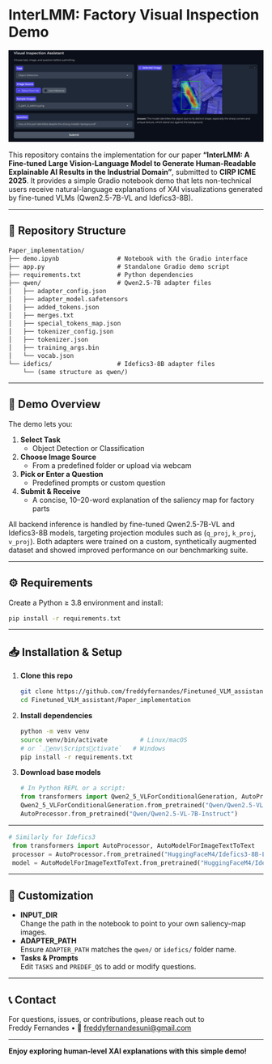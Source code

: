 # InterLMM: Factory Visual Inspection Demo

![System Preview](UI_image/image.png)


This repository contains the implementation for our paper **“InterLMM: A Fine-tuned Large Vision-Language Model to Generate Human-Readable Explainable AI Results in the Industrial Domain”**, submitted to **CIRP ICME 2025**. It provides a simple Gradio notebook demo that lets non-technical users receive natural-language explanations of XAI visualizations generated by fine-tuned VLMs (Qwen2.5-7B-VL and Idefics3-8B).

---

## 📂 Repository Structure

```
Paper_implementation/
├── demo.ipynb                # Notebook with the Gradio interface
├── app.py                    # Standalone Gradio demo script
├── requirements.txt          # Python dependencies
├── qwen/                     # Qwen2.5-7B adapter files
│   ├── adapter_config.json
│   ├── adapter_model.safetensors
│   ├── added_tokens.json
│   ├── merges.txt
│   ├── special_tokens_map.json
│   ├── tokenizer_config.json
│   ├── tokenizer.json
│   ├── training_args.bin
│   └── vocab.json
└── idefics/                  # Idefics3-8B adapter files
    └── (same structure as qwen/)
```

---

## 🚀 Demo Overview

The demo lets you:
1. **Select Task**  
   - Object Detection or Classification  
2. **Choose Image Source**  
   - From a predefined folder or upload via webcam  
3. **Pick or Enter a Question**  
   - Predefined prompts or custom question  
4. **Submit & Receive**  
   - A concise, 10–20-word explanation of the saliency map for factory parts  

All backend inference is handled by fine-tuned Qwen2.5-7B-VL and Idefics3-8B models, targeting projection modules such as (`q_proj`, `k_proj`, `v_proj`). Both adapters were trained on a custom, synthetically augmented dataset and showed improved performance on our benchmarking suite.

---

## ⚙️ Requirements

Create a Python ≥ 3.8 environment and install:

```bash
pip install -r requirements.txt
```

---

## 📥 Installation & Setup

1. **Clone this repo**  
   ```bash
   git clone https://github.com/freddyfernandes/Finetuned_VLM_assistant.git
   cd Finetuned_VLM_assistant/Paper_implementation
   ```

2. **Install dependencies**  
   ```bash
   python -m venv venv
   source venv/bin/activate         # Linux/macOS
   # or `.env\Scriptsctivate`   # Windows
   pip install -r requirements.txt
   ```

3. **Download base models**  
   ```python
   # In Python REPL or a script:
   from transformers import Qwen2_5_VLForConditionalGeneration, AutoProcessor
   Qwen2_5_VLForConditionalGeneration.from_pretrained("Qwen/Qwen2.5-VL-7B-Instruct")
   AutoProcessor.from_pretrained("Qwen/Qwen2.5-VL-7B-Instruct")
   ```
---
   ```python
   # Similarly for Idefics3
    from transformers import AutoProcessor, AutoModelForImageTextToText
    processor = AutoProcessor.from_pretrained("HuggingFaceM4/Idefics3-8B-Llama3")
    model = AutoModelForImageTextToText.from_pretrained("HuggingFaceM4/Idefics3-8B-Llama3")
   ```
---

## 🔧 Customization

- **INPUT_DIR**  
  Change the path in the notebook to point to your own saliency-map images.  
- **ADAPTER_PATH**  
  Ensure `ADAPTER_PATH` matches the `qwen/` or `idefics/` folder name.  
- **Tasks & Prompts**  
  Edit `TASKS` and `PREDEF_QS` to add or modify questions.

---

## 📞 Contact

For questions, issues, or contributions, please reach out to   
Freddy Fernandes • 📧 freddyfernandesuni@gmail.com

---

**Enjoy exploring human-level XAI explanations with this simple demo!**